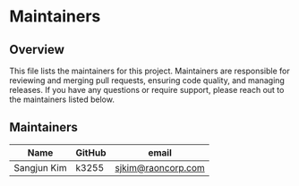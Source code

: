 # Maintainers

## Overview

This file lists the maintainers for this project. Maintainers are responsible for reviewing and merging pull requests, ensuring code quality, and managing releases. 
If you have any questions or require support, please reach out to the maintainers listed below.


## Maintainers

| Name                      | GitHub                  | email                               |
|---------------------------|------------------|--------------------------------------------|
| Sangjun Kim         | k3255          | sjkim@raoncorp.com                   |
